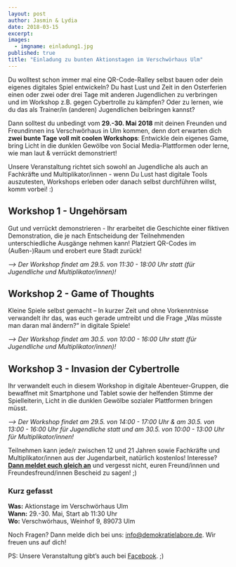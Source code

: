 ```yaml
---
layout: post
author: Jasmin & Lydia
date: 2018-03-15
excerpt: 
images:
  - imgname: einladung1.jpg
published: true
title: "Einladung zu bunten Aktionstagen im Verschwörhaus Ulm"
---
```

Du wolltest schon immer mal eine QR-Code-Ralley selbst bauen oder dein eigenes digitales Spiel entwickeln? Du hast Lust und Zeit in den Osterferien einen oder zwei oder drei Tage mit anderen Jugendlichen zu verbringen und im Workshop z.B. gegen Cybertrolle zu kämpfen? Oder zu lernen, wie du das als Trainer/in (anderen) Jugendlichen beibringen kannst?

Dann solltest du unbedingt vom **29.-30. Mai 2018** mit deinen Freunden und Freundinnen ins Verschwörhaus in Ulm kommen, denn dort erwarten dich **zwei bunte Tage voll mit coolen Workshops**: Entwickle dein eigenes Game, bring Licht in die dunklen Gewölbe von Social Media-Plattformen oder lerne, wie man laut & verrückt demonstriert!

Unsere Veranstaltung richtet sich sowohl an Jugendliche als auch an Fachkräfte und Multiplikator/innen - wenn Du Lust hast digitale Tools auszutesten, Workshops erleben oder danach selbst durchführen willst, komm vorbei! :)

## Workshop 1 - Ungehörsam
Gut und verrückt demonstrieren - Ihr erarbeitet die Geschichte einer fiktiven Demonstration, die je nach Entscheidung der Teilnehmenden unterschiedliche Ausgänge nehmen kann! Platziert QR-Codes im (Außen-)Raum und erobert eure Stadt zurück!

*--> Der Workshop findet am 29.5. von 11:30 - 18:00 Uhr statt (für Jugendliche und Multiplikator/innen)!*

## Workshop 2 - Game of Thoughts
Kleine Spiele selbst gemacht – In kurzer Zeit und ohne Vorkenntnisse verwandelt ihr das, was euch gerade umtreibt und die Frage „Was müsste man daran mal ändern?“ in digitale Spiele!

*--> Der Workshop findet am 30.5. von 10:00 - 16:00 Uhr statt (für Jugendliche und Multiplikator/innen)!*

## Workshop 3 - Invasion der Cybertrolle
Ihr verwandelt euch in diesem Workshop in digitale Abenteuer-Gruppen, die bewaffnet mit Smartphone und Tablet sowie der helfenden Stimme der Spielleiterin, Licht in die dunklen Gewölbe sozialer Plattformen bringen müsst.

*--> Der Workshop findet am 29.5. von 14:00 - 17:00 Uhr & am 30.5. von 13:00 - 16:00 Uhr für Jugendliche statt und am 30.5. von 10:00 - 13:00 Uhr für Multiplikator/innen!*
 
Teilnehmen kann jede/r zwischen 12 und 21 Jahren sowie Fachkräfte und Multiplikator/innen aus der Jugendarbeit, natürlich kostenlos! Interesse? **[Dann meldet euch gleich an](https://docs.google.com/forms/d/e/1FAIpQLSc_UgoiqOgtWvsV0zWX0WYUVOEwFNHaHZf9v2mZqMpCwc3SSg/viewform)** und vergesst nicht, euren Freund/innen und Freundesfreund/innen Bescheid zu sagen! ;)

### Kurz gefasst
**Was:** Aktionstage im Verschwörhaus Ulm <br>
**Wann:** 29.-30. Mai, Start ab 11:30 Uhr <br>
**Wo:** Verschwörhaus, Weinhof 9, 89073 Ulm

Noch Fragen? Dann melde dich bei uns: [info@demokratielabore.de](mailto:info@demokratielabore.de). Wir freuen uns auf dich! 

PS: Unsere Veranstaltung gibt’s auch bei [Facebook](https://www.facebook.com/events/153056098707065/). ;)
